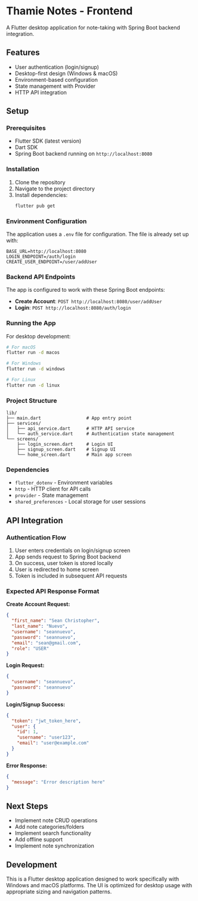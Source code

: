 # Thamie Notes - Frontend

A Flutter desktop application for note-taking with Spring Boot backend integration.

## Features

- User authentication (login/signup)
- Desktop-first design (Windows & macOS)
- Environment-based configuration
- State management with Provider
- HTTP API integration

## Setup

### Prerequisites

- Flutter SDK (latest version)
- Dart SDK
- Spring Boot backend running on `http://localhost:8080`

### Installation

1. Clone the repository
2. Navigate to the project directory
3. Install dependencies:
   ```bash
   flutter pub get
   ```

### Environment Configuration

The application uses a `.env` file for configuration. The file is already set up with:

```
BASE_URL=http://localhost:8080
LOGIN_ENDPOINT=/auth/login
CREATE_USER_ENDPOINT=/user/addUser
```

### Backend API Endpoints

The app is configured to work with these Spring Boot endpoints:

- **Create Account**: `POST http://localhost:8080/user/addUser`
- **Login**: `POST http://localhost:8080/auth/login`

### Running the App

For desktop development:

```bash
# For macOS
flutter run -d macos

# For Windows
flutter run -d windows

# For Linux
flutter run -d linux
```

### Project Structure

```
lib/
├── main.dart                 # App entry point
├── services/
│   ├── api_service.dart      # HTTP API service
│   └── auth_service.dart     # Authentication state management
└── screens/
    ├── login_screen.dart     # Login UI
    ├── signup_screen.dart    # Signup UI
    └── home_screen.dart      # Main app screen
```

### Dependencies

- `flutter_dotenv` - Environment variables
- `http` - HTTP client for API calls
- `provider` - State management
- `shared_preferences` - Local storage for user sessions

## API Integration

### Authentication Flow

1. User enters credentials on login/signup screen
2. App sends request to Spring Boot backend
3. On success, user token is stored locally
4. User is redirected to home screen
5. Token is included in subsequent API requests

### Expected API Response Format

**Create Account Request:**
```json
{
  "first_name": "Sean Christopher",
  "last_name": "Nuevo", 
  "username": "seannuevo",
  "password": "seannuevo",
  "email": "sean@gmail.com",
  "role": "USER"
}
```

**Login Request:**
```json
{
  "username": "seannuevo",
  "password": "seannuevo"
}
```

**Login/Signup Success:**
```json
{
  "token": "jwt_token_here",
  "user": {
    "id": 1,
    "username": "user123",
    "email": "user@example.com"
  }
}
```

**Error Response:**
```json
{
  "message": "Error description here"
}
```

## Next Steps

- Implement note CRUD operations
- Add note categories/folders
- Implement search functionality
- Add offline support
- Implement note synchronization

## Development

This is a Flutter desktop application designed to work specifically with Windows and macOS platforms. The UI is optimized for desktop usage with appropriate sizing and navigation patterns.
